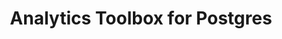 ---
title: Analytics Toolbox for Postgres
description: "Unlock Spatial Analytics in Postgres"
icon: "/img/icons/postgres-analytics-toolbox.png"
type: examples
category: quadkey
layout: categories/list
euFlag: true
---